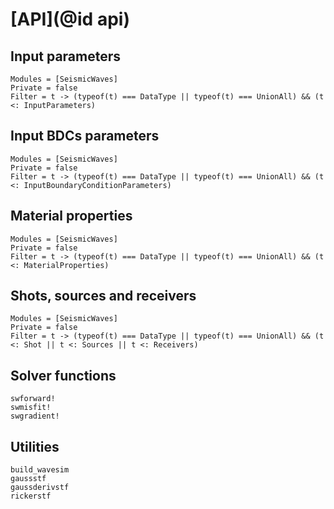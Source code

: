 # [API](@id api)

## Input parameters
```@autodocs
Modules = [SeismicWaves]
Private = false
Filter = t -> (typeof(t) === DataType || typeof(t) === UnionAll) && (t <: InputParameters)
```

## Input BDCs parameters
```@autodocs
Modules = [SeismicWaves]
Private = false
Filter = t -> (typeof(t) === DataType || typeof(t) === UnionAll) && (t <: InputBoundaryConditionParameters)
```

## Material properties
```@autodocs
Modules = [SeismicWaves]
Private = false
Filter = t -> (typeof(t) === DataType || typeof(t) === UnionAll) && (t <: MaterialProperties)
```

## Shots, sources and receivers
```@autodocs
Modules = [SeismicWaves]
Private = false
Filter = t -> (typeof(t) === DataType || typeof(t) === UnionAll) && (t <: Shot || t <: Sources || t <: Receivers)
```

## Solver functions

```@docs
swforward!
swmisfit!
swgradient!
```

## Utilities

```@docs
build_wavesim
gaussstf
gaussderivstf
rickerstf
```

